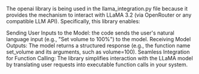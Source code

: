 The openai library is being used in the llama_integration.py file because it provides the mechanism to interact with LLaMA 3.2 (via OpenRouter or any compatible LLM API). Specifically, this library enables:

Sending User Inputs to the Model: the code sends the user's natural language input (e.g., "Set volume to 100%") to the model.
Receiving Model Outputs: The model returns a structured response (e.g., the function name set_volume and its arguments, such as volume=100).
Seamless Integration for Function Calling: The library simplifies interaction with the LLaMA model by translating user requests into executable function calls in your system.
